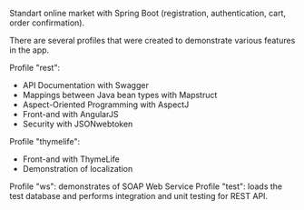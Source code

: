 Standart online market with Spring Boot (registration, authentication, cart, order confirmation).

There are several profiles that were created to demonstrate various features in the app.

Profile "rest":
- API Documentation with Swagger
- Mappings between Java bean types with Mapstruct
- Aspect-Oriented Programming with AspectJ
- Front-and with AngularJS
- Security with JSONwebtoken

Profile "thymelife":
- Front-and with ThymeLife
- Demonstration of localization

Profile "ws": demonstrates of SOAP Web Service
Profile "test": loads the test database and performs integration and unit testing for REST API.
